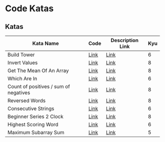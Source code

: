 # Code Katas

## Katas

| Kata Name                             | Code                                                  | Description Link                                                          | Kyu |
| ------------------------------------- | ----------------------------------------------------- | ------------------------------------------------------------------------- | --- |
| Build Tower                           | [Link](/Build_Tower/builder-tower.js)                 | [Link](https://www.codewars.com/kata/576757b1df89ecf5bd00073b/javascript) | 6   |
| Invert Values                         | [Link](/Invert_Values/Invert-values.js)               | [Link](https://www.codewars.com/kata/5899dc03bc95b1bf1b0000ad/javascript) | 8   |
| Get The Mean Of An Array              | [Link](/Get_The_Mean_Of_An_Array/getAverage.js)       | [Link](https://www.codewars.com/kata/563e320cee5dddcf77000158/javascript) | 8   |
| Which Are In                          | [Link](/Which_Are_In/whichAreIn.js)                   | [Link](https://www.codewars.com/kata/550554fd08b86f84fe000a58/javascript) | 6   |
| Count of positives / sum of negatives | [Link](/Count_Of_Positives_Sum_Of_Negatives/index.js) | [Link](https://www.codewars.com/kata/576bb71bbbcf0951d5000044/javascript) | 8   |
| Reversed Words                        | [Link](/Reversed_Words/reverseWords.js)               | [Link](https://www.codewars.com/kata/51c8991dee245d7ddf00000e/javascript) | 8   |
| Consecutive Strings                   | [Link](/ConsecutiveStrings/index.js)                  | [Link](https://www.codewars.com/kata/56a5d994ac971f1ac500003e/javascript) | 6   |
| Beginner Series 2 Clock               | [Link](/Beginner_Series_2_Clock/index.js)             | [Link](https://www.codewars.com/kata/55f9bca8ecaa9eac7100004a/javascript) | 8   |
| Highest Scoring Word                  | [Link](/Highest_Scoring_Word/index.js)                | [Link](https://www.codewars.com/kata/57eb8fcdf670e99d9b000272/javascript) | 6   |
| Maximum Subarray Sum                  | [Link](/Maximum_Subarray_Sum/index.js)                | [Link](https://www.codewars.com/kata/54521e9ec8e60bc4de000d6c/javascript) | 5   |
